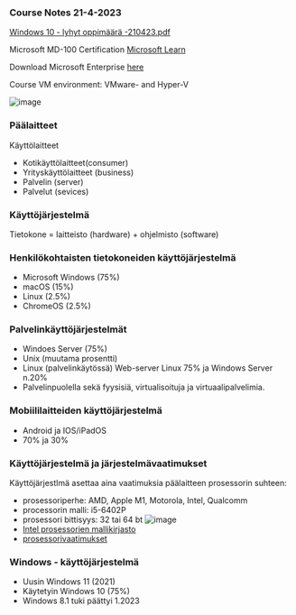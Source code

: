 ### Course Notes 21-4-2023



[Windows 10 - lyhyt oppimäärä -210423.pdf](https://github.com/pe1l1nl1/CyberSecurityCollection/files/11292916/Windows.10.-.lyhyt.oppimaara.-210423.pdf)

Microsoft MD-100 Certification [Microsoft Learn](https://partner.microsoft.com/en-rs/asset/collection/modern-desktop-associate-certification-part-1-exam-md100#/)

Download Microsoft Enterprise [here](https://www.microsoft.com/en-us/evalcenter/evaluate-windows-10-enterprise) 

Course VM environment: VMware- and Hyper-V 

![image](https://user-images.githubusercontent.com/19546253/233556588-1e6e1316-4b0f-4e68-bc51-9161a6b857c4.png)

### Päälaitteet

Käyttölaitteet
- Kotikäyttölaitteet(consumer)
- Yrityskäyttölaitteet (business) 
- Palvelin (server)
- Palvelut (sevices)

### Käyttöjärjestelmä

Tietokone = laitteisto (hardware) + ohjelmisto (software)

### Henkilökohtaisten tietokoneiden käyttöjärjestelmä
- Microsoft Windows (75%)
- macOS (15%)
- Linux (2.5%)
- ChromeOS (2.5%)

### Palvelinkäyttöjärjestelmät 

- Windoes Server (75%)
- Unix (muutama prosentti)
- Linux (palvelinkäytössä) Web-server Linux 75% ja Windows Server n.20%
- Palvelinpuolella sekä fyysisiä, virtualisoituja ja virtuaalipalvelimia.


### Mobiililaitteiden käyttöjärjestelmä 

- Android ja IOS/iPadOS
- 70% ja 30%

### Käyttöjärjestelmä ja järjestelmävaatimukset 

Käyttöjärjestlmä asettaa aina vaatimuksia päälaitteen prosessorin suhteen:
- prosessoriperhe: AMD, Apple M1, Motorola, Intel, Qualcomm
- processorin malli: i5-6402P
- prosessori bittisyys: 32 tai 64 bt
 ![image](https://user-images.githubusercontent.com/19546253/233562536-a9e9e19f-cd59-48fb-9514-309e567add56.png)
- [Intel prosessorien mallikirjasto](https://en.wikipedia.org/wiki/List_of_Intel_processors)
- [prosessorivaatimukset](https://learn.microsoft.com/fi-fi/windows-hardware/design/minimum/windows-processor-requirements)


### Windows - käyttöjärjestelmä

- Uusin Windows 11 (2021) 
- Käytetyin Windows 10 (75%)
- Windows 8.1 tuki päättyi 1.2023



